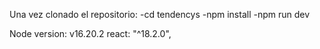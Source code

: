 Una vez clonado el repositorio:
-cd tendencys
-npm install
-npm run dev

Node version: v16.20.2
react: "^18.2.0",
